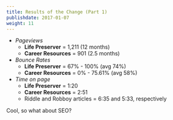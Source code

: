 ```yaml
---
title: Results of the Change (Part 1)
publishdate: 2017-01-07
weight: 11
---
```


* *Pageviews*
    * **Life Preserver** = 1,211 (12 months)
    * **Career Resources** = 901 (2.5 months)
* *Bounce Rates*
    * **Life Preserver** = 67% - 100% (avg 74%)
    * **Career Resources** = 0% - 75.61% (avg 58%)
* *Time on page*
    * **Life Preserver** = 1:20
    * **Career Resources** = 2:51
    * Riddle and Robboy articles = 6:35 and 5:33, respectively

<span class="fragment footnote">Cool, so what about SEO?</span>